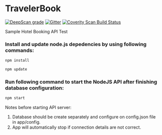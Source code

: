 # TravelerBook
[![DeepScan grade](https://deepscan.io/api/teams/4887/projects/6654/branches/56884/badge/grade.svg)](https://deepscan.io/dashboard#view=project&tid=4887&pid=6654&bid=56884)
[![Gitter](https://badges.gitter.im/TravelerBook/community.svg)](https://gitter.im/TravelerBook/community?utm_source=badge&utm_medium=badge&utm_campaign=pr-badge)
[![Coverity Scan Build Status](https://scan.coverity.com/projects/18900/badge.svg)](https://scan.coverity.com/projects/tayyabaziz-travelerbook?utm_source=badge&utm_medium=badge&utm_campaign=pr-badge)

Sample Hotel Booking API Test

### Install and update node.js depedencies by using following commands:
```sh
npm install

npm update
```

### Run following command to start the NodeJS API after finishing database configuration:
```sh
npm start
```


Notes before starting API server: 

1. Database should be create separately and configure on config.json file in app/config.
2. App will automatically stop if connection details are not correct.
